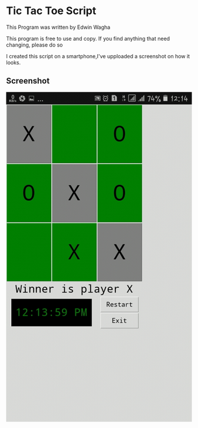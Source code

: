 # Tic Tac Toe Script

This Program was written by Edwin Wagha

This program is free to use and copy. 
If you find anything that need changing, please do so

I created this script on a smartphone,I've upploaded a screenshot 
on how it looks. 

## Screenshot

![](./screenshot.jpg)


